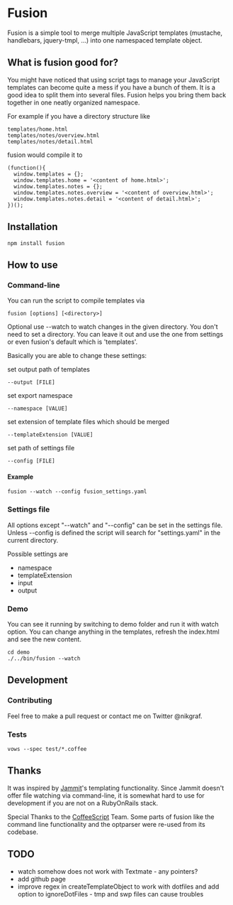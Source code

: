 # Fusion

Fusion is a simple tool to merge multiple JavaScript templates (mustache, handlebars, jquery-tmpl, …) into one namespaced template object.

## What is fusion good for?

You might have noticed that using script tags to manage your JavaScript templates can become quite a mess if you have a bunch of them. It is a good idea to split them into several files. Fusion helps you bring them back together in one neatly organized namespace.

For example if you have a directory structure like

    templates/home.html
    templates/notes/overview.html
    templates/notes/detail.html

fusion would compile it to

    (function(){
      window.templates = {};
      window.templates.home = '<content of home.html>';
      window.templates.notes = {};
      window.templates.notes.overview = '<content of overview.html>';
      window.templates.notes.detail = '<content of detail.html>';
    })();

## Installation

    npm install fusion

## How to use

### Command-line

You can run the script to compile templates via

    fusion [options] [<directory>]

Optional use --watch to watch changes in the given directory.
You don't need to set a directory. You can leave it out and use
the one from settings or even fusion's default which is 'templates'.

Basically you are able to change these settings:

set output path of templates

    --output [FILE]

set export namespace

    --namespace [VALUE]

set extension of template files which should be merged

    --templateExtension [VALUE]

set path of settings file

    --config [FILE]

#### Example

    fusion --watch --config fusion_settings.yaml

### Settings file

All options except "--watch" and "--config" can be set in the settings file.
Unless --config is defined the script will search for "settings.yaml"
in the current directory.

Possible settings are

* namespace
* templateExtension
* input
* output

### Demo

You can see it running by switching to demo folder and run it with watch option.
You can change anything in the templates, refresh the index.html and see the new content.

    cd demo
    ./../bin/fusion --watch

## Development

### Contributing

Feel free to make a pull request or contact me on Twitter @nikgraf.

### Tests

    vows --spec test/*.coffee

## Thanks

It was inspired by [Jammit](http://documentcloud.github.com/jammit/)'s templating functionality. Since Jammit doesn't offer file watching via command-line, it is somewhat hard to use for development if you are not on a RubyOnRails stack.

Special Thanks to the [CoffeeScript](http://jashkenas.github.com/coffee-script/) Team. Some parts of fusion like the command line functionality and the optparser were re-used from its codebase.

## TODO

* watch somehow does not work with Textmate - any pointers?
* add github page
* improve regex in createTemplateObject to work with dotfiles and add option to ignoreDotFiles - tmp and swp files can cause troubles
